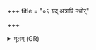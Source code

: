 +++
title = "०६ यद् अत्रापि मधोर्"

+++
<details><summary>मूलम् (GR)</summary>

+++(PSK 20.37.6)+++यद् अत्रापि मधोर् अहं  
निरष्ठविषम् अस्मृतम् ।  
अग्निश् च तत् सविता च  
पुनर् मे जठरे धत्ताम् ॥
</details>